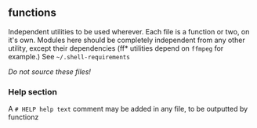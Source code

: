 ## functions
Independent utilities to be used wherever. 
Each file is a function or two, on it's own.
Modules here should be completely independent from any other utility,
except their dependencies (ff* utilities depend on `ffmpeg` for example.)
See `~/.shell-requirements`

*Do not source these files!*

### Help section
A `# HELP help text` comment may be added in any file, to be outputted by functionz
